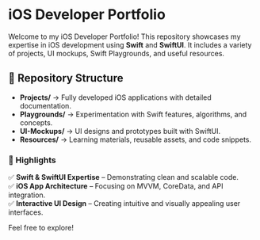 # iOS Developer Portfolio  

Welcome to my iOS Developer Portfolio! This repository showcases my expertise in iOS development using **Swift** and **SwiftUI**. It includes a variety of projects, UI mockups, Swift Playgrounds, and useful resources.  

## 📌 Repository Structure  

- **Projects/** → Fully developed iOS applications with detailed documentation.  
- **Playgrounds/** → Experimentation with Swift features, algorithms, and concepts.  
- **UI-Mockups/** → UI designs and prototypes built with SwiftUI.  
- **Resources/** → Learning materials, reusable assets, and code snippets.  

### 🚀 Highlights  
✅ **Swift & SwiftUI Expertise** – Demonstrating clean and scalable code.  
✅ **iOS App Architecture** – Focusing on MVVM, CoreData, and API integration.  
✅ **Interactive UI Design** – Creating intuitive and visually appealing user interfaces.  

Feel free to explore!

